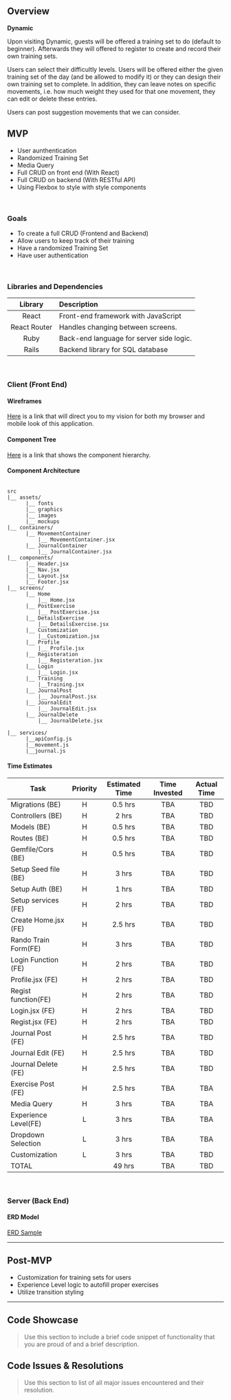 ## Overview

**Dynamic** 

Upon visiting Dynamic, guests will be offered a training set to do (default to beginner). Afterwards they will offered to register to create and record their own training sets.

Users can select their difficultly levels. Users will be offered either the given training set of the day (and be allowed to modify it) or they can design their own training set to complete. In addition, they can leave notes on specific movements, i.e. how much weight they used for that one movement, they can edit or delete these entries. 

Users can post suggestion movements that we can consider.

## MVP

- User aunthentication
- Randomized Training Set
- Media Query
- Full CRUD on front end (With React)
- Full CRUD on backend (With RESTful API)
- Using Flexbox to style with style components


<br>

### Goals

- To create a full CRUD (Frontend and Backend)
- Allow users to keep track of their training
- Have a randomized Training Set
- Have user authentication 

<br>

### Libraries and Dependencies


|     Library      | Description                                |
| :--------------: | :----------------------------------------- |
|      React       |        Front-end framework with JavaScript |
|   React Router   |       Handles changing between screens.    |
|     Ruby         | Back-end language for server side logic.   |
|     Rails        |       Backend library for SQL database     |

<br>

### Client (Front End)

#### Wireframes
[Here](https://whimsical.com/dynamic-TiNQ8pmBberzAgX2UjTs13) is a link that will direct you to my vision for both my browser and mobile look of this application. 

#### Component Tree
[Here](https://whimsical.com/movement-E3U8g7Jwgb29kLT8mLo9DP) is a link that shows the component hierarchy.

#### Component Architecture

``` structure

src
|__ assets/
      |__ fonts
      |__ graphics
      |__ images
      |__ mockups
|__ containers/
      |__ MovementContainer
          |__ MovementContainer.jsx
      |__ JournalContainer
          |__ JournalContainer.jsx
|__ components/
      |__ Header.jsx
      |__ Nav.jsx
      |__ Layout.jsx
      |__ Footer.jsx
|__ screens/
      |__ Home 
          |__ Home.jsx
      |__ PostExercise
          |__ PostExercise.jsx
      |__ DetailsExercise
          |__ DetailsExercise.jsx
      |__ Customization
          |__Customization.jsx
      |__ Profile
          |__ Profile.jsx
      |__ Registeration
          |__ Registeration.jsx
      |__ Login
          |__ Login.jsx
      |__ Training
          |__Training.jsx
      |__ JournalPost
          |__ JournalPost.jsx
      |__ JournalEdit
          |__ JournalEdit.jsx
      |__ JournalDelete
          |__ JournalDelete.jsx

|__ services/
      |__apiConfig.js
      |__movement.js
      |__journal.js
```

#### Time Estimates

| Task                | Priority | Estimated Time | Time Invested | Actual Time |
| ------------------- | :------: | :------------: | :-----------: | :---------: |
| Migrations (BE)     |    H     |     0.5 hrs    |     TBA       |     TBD    |
| Controllers (BE)    |    H     |     2 hrs      |     TBA       |     TBD     |
| Models (BE)         |    H     |     0.5 hrs    |     TBA       |     TBD     |
| Routes (BE)         |    H     |     0.5 hrs    |     TBA       |     TBD     |
| Gemfile/Cors (BE)   |    H     |     0.5 hrs    |     TBA       |     TBD     |
| Setup Seed file (BE)|    H     |     3 hrs      |     TBA       |     TBD     |
| Setup Auth      (BE)|    H     |     1 hrs      |     TBA       |     TBD     |
| Setup services (FE) |    H     |     2 hrs      |     TBA       |     TBD     |
| Create Home.jsx (FE)|    H     |     2.5 hrs    |     TBA       |     TBD     |
| Rando Train Form(FE)|    H     |     3 hrs      |     TBA       |     TBD     |
| Login Function (FE) |    H     |     2 hrs      |     TBA       |     TBD     |
| Profile.jsx (FE)    |    H     |     2 hrs      |     TBA       |     TBD     |
| Regist function(FE) |    H     |     2 hrs      |     TBA       |     TBD     |
| Login.jsx (FE)      |    H     |     2 hrs      |     TBA       |     TBD     |
| Regist.jsx (FE)     |    H     |     2 hrs      |     TBA       |     TBD     |
| Journal Post (FE)   |    H     |     2.5 hrs    |     TBA       |     TBD     |
| Journal Edit (FE)   |    H     |     2.5 hrs    |     TBA       |     TBD     |
| Journal Delete (FE) |    H     |     2.5 hrs    |     TBA       |     TBD     |
| Exercise Post (FE)  |    H     |     2.5 hrs    |     TBA       |     TBA     |
| Media Query         |    H     |     3 hrs      |     TBA       |     TBA     |
| Experience Level(FE)|    L     |     3 hrs      |     TBA       |     TBA     |
| Dropdown Selection  |    L     |     3 hrs      |     TBA       |     TBA     |
| Customization       |    L     |     3 hrs      |     TBA       |     TBD     |
| TOTAL               |          |     49 hrs     |     TBA       |     TBD     |

<br>

### Server (Back End)

#### ERD Model

[ERD Sample](https://drive.google.com/file/d/1vpsQez2IdBhQ0ZldFkGd28uHz7ByhV1Q/view?usp=sharing)
<br>

***

## Post-MVP

- Customization for training sets for users
- Experience Level logic to autofill proper exercises
- Utilize transition styling 

***

## Code Showcase

> Use this section to include a brief code snippet of functionality that you are proud of and a brief description.

## Code Issues & Resolutions

> Use this section to list of all major issues encountered and their resolution.